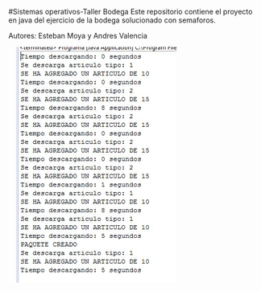 #Sistemas operativos-Taller Bodega
Este repositorio contiene el proyecto en java del ejercicio de la bodega solucionado con semaforos.

Autores:
Esteban Moya y Andres Valencia


![Log](https://github.com/EstebanMV96/OficinaDeCorreos/blob/master/Imagenes/ope.JPG)
